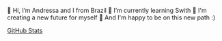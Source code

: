 👋 Hi, I’m Andressa and I from Brazil
🌱 I’m currently learning Swith
🌱 I'm creating a new future for myself
🌱 And I'm happy to be on this new path :)

[GitHub Stats](https://github-readme-stats.vercel.app/api?4ndressabm=&theme=radical)
